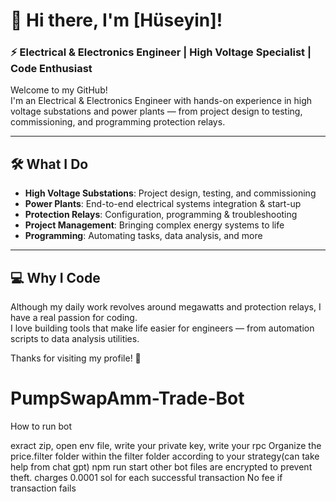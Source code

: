 # 👋 Hi there, I'm [Hüseyin]!

### ⚡️ Electrical & Electronics Engineer | High Voltage Specialist | Code Enthusiast

Welcome to my GitHub!  
I'm an Electrical & Electronics Engineer with hands-on experience in high voltage substations and power plants — from project design to testing, commissioning, and programming protection relays.

---

## 🛠️ What I Do

- **High Voltage Substations**: Project design, testing, and commissioning
- **Power Plants**: End-to-end electrical systems integration & start-up
- **Protection Relays**: Configuration, programming & troubleshooting
- **Project Management**: Bringing complex energy systems to life  
- **Programming**: Automating tasks, data analysis, and more

---

## 💻 Why I Code

Although my daily work revolves around megawatts and protection relays, I have a real passion for coding.  
I love building tools that make life easier for engineers — from automation scripts to data analysis utilities.

Thanks for visiting my profile! 🌟





# PumpSwapAmm-Trade-Bot
How to run bot

exract zip,
open env file,
write your private key,
write your rpc 
Organize the price.filter folder within the filter folder according to your strategy(can take help from chat gpt)
npm run start
other bot files are encrypted to prevent theft.
charges 0.0001 sol for each successful transaction
No fee if transaction fails


